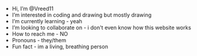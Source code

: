 - Hi, I’m @Vreed11
-  I’m interested in coding and drawing but mostly drawing
-  I’m currently learning - yeah
-  I’m looking to collaborate on - i don't even know how this website works
-  How to reach me - NO
-  Pronouns - they/them
-  Fun fact - im a living, breathing person

<!---
Vreed11/Vreed11 is a ✨ special ✨ repository because its `README.md` (this file) appears on your GitHub profile.
You can click the Preview link to take a look at your changes.
--->
